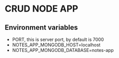 # CRUD NODE APP

## Environment variables
* PORT, this is server port, by default is 7000
* NOTES_APP_MONGODB_HOST=localhost
* NOTES_APP_MONGODB_DATABASE=notes-app
